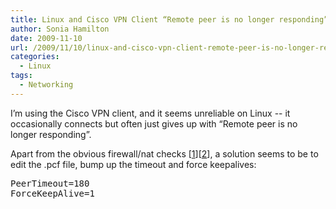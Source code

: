 ```yaml
---
title: Linux and Cisco VPN Client “Remote peer is no longer responding”
author: Sonia Hamilton
date: 2009-11-10
url: /2009/11/10/linux-and-cisco-vpn-client-remote-peer-is-no-longer-responding/
categories:
  - Linux
tags:
  - Networking
---
```

I&#8217;m using the Cisco VPN client, and it seems unreliable on Linux -- it occasionally connects but often just gives up with &#8220;Remote peer is no longer responding&#8221;.

<!--more-->

Apart from the obvious firewall/nat checks [[1][1]][[2][2]], a solution seems to be to edit the .pcf file, bump up the timeout and force keepalives:

<pre>PeerTimeout=180
ForceKeepAlive=1</pre>

&nbsp;

&nbsp;

 [1]: http://www.lamnk.com/blog/vpn/cisco-vpn-client-reason-412-the-remote-peer-is-no-longer-responding/
 [2]: http://www.cisco.com/en/US/products/sw/secursw/ps2308/products_qanda_item09186a00801c2dbe.shtml
